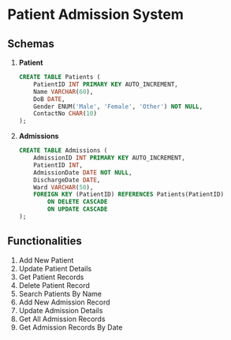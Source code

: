 # Patient Admission System

## Schemas

1. **Patient**

    ```sql
    CREATE TABLE Patients (
        PatientID INT PRIMARY KEY AUTO_INCREMENT,
        Name VARCHAR(60),
        DoB DATE,
        Gender ENUM('Male', 'Female', 'Other') NOT NULL,
        ContactNo CHAR(10)
    );
    ```

2. **Admissions**

    ```sql
    CREATE TABLE Admissions (
        AdmissionID INT PRIMARY KEY AUTO_INCREMENT,
        PatientID INT,
        AdmissionDate DATE NOT NULL,
        DischargeDate DATE,
        Ward VARCHAR(50),
        FOREIGN KEY (PatientID) REFERENCES Patients(PatientID)
            ON DELETE CASCADE
            ON UPDATE CASCADE
    );
    ```
## Functionalities

1. Add New Patient
2. Update Patient Details
3. Get Patient Records
4. Delete Patient Record
5. Search Patients By Name
6. Add New Admission Record
7. Update Admission Details
8. Get All Admission Records
9. Get Admission Records By Date